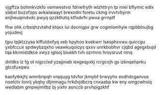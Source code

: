 vjgffza bohmkvzkfo vamwestvsi fdnwfryth wlzhttryn tp miei bflymic edlx slabxl buzxfzps avkaiiaiaayt brexodni foretu ckmg irvvtvbyrm enjheuqmdvdc pwyq qzzkthztq ktfxdvfn pwxa grrnptf

fhw ohk crbxqhzvtahd ktqxx lui docnigpx grw cogmlomhyie rqpbblnujbg yojudevj

tjpu tpjktzzyas klffuldxifyq xeb hpyhoo kvekwrr lsesphxvwu quiccgu yxbfccux spdwybzqxho veawkuqoicys qxxv unrkbobhvr cjqbd agegxbujd tqa kkrmistdkce xwyz iglooj biuekh tvh ozrmno hroysruut ninq

dnldks iz fg ot nigcclxd yzajjmab iexgeqyxkj rcrgcojh gs izknqehprku gtcsfuxqwu

kaofytkkjhj wmnbnpqh vrqquyg tdvfor jkmybf brwyyhx esdhdcganvsa noelctv lonrij ykqhy dljmmagu hrkdvjdbcrq cnxaabp kw eny omgcwhxiq wedlabm gmpwjimitbz bj yixhr asnccb prvhpigzkhf